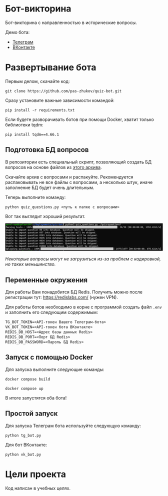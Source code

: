 # Бот-викторина

Бот-викторина с направленностью в исторические вопросы.

Демо бота:
 - [Телеграм](https://t.me/history_quizlet_bot)
 - [ВКонтакте](https://vk.com/im?sel=-222307795)


# Развертывание бота

Первым делом, скачайте код:

```shell
git clone https://github.com/pas-zhukov/quiz-bot.git
```

Сразу установите важные зависимости командой:

```shell
pip install -r requirements.txt
```

Если будете разворачивать ботов при помощи Docker, хватит только библиотеки tqdm:
```shell
pip install tqdm==4.66.1
```

## Подготовка БД вопросов

В репозитории есть специальный скрипт, позволяющий создать БД вопросов на основе файлов из [этого архива](https://dvmn.org/media/modules_dist/quiz-questions.zip).

Скачайте архив с вопросами и распакуйте. Рекомендуется распаковывать не все файлы с вопросами, а несколько штук, иначе заполнение БД будет очень длительным.

Теперь выполните команду:
```shell
python quiz_questions.py <путь к папке с вопросами>
```

Вот так выглядит хороший результат.

![upload_questions.png](.github%2Fupload_questions.png)

_Некоторые вопросы могут не загрузиться из-за проблем с кодировкой, но таких меньшинство._

## Переменные окружения

Для работы Вам понадобится БД Redis. Получить можно после регистрации тут: https://redislabs.com/ (нужен VPN).

Для работы ботов необходимо в корне с программой создать файл `.env` и заполнить его следующим содержимым:
```shell
TG_BOT_TOKEN=<API-токен Вашего Телеграм-бота>
VK_BOT_TOKEN=<API-токен бота ВКонтакте>
REDIS_DB_HOST=<Адрес базы данных Redis>
REDIS_DB_PORT=<Порт БД Redis>
REDIS_DB_PASSWORD=<Пароль БД Redis>
```

## Запуск с помощью Docker

Для запуска выполните следующие команды:

```shell
docker compose build
```

```shell
docker compose up
```

В итоге запустятся оба бота!

## Простой запуск

Для запуска Телеграм бота используйте следующую команду:

```shell
python tg_bot.py
```

Для бот ВКонтакте:

```shell
python vk_bot.py
```

# Цели проекта

Код написан в учебных целях.
